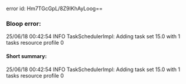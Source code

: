 error id: Hm7TGcGpL/8Z9IKhAyLoog==
### Bloop error:

25/06/18 00:42:54 INFO TaskSchedulerImpl: Adding task set 15.0 with 1 tasks resource profile 0
#### Short summary: 

25/06/18 00:42:54 INFO TaskSchedulerImpl: Adding task set 15.0 with 1 tasks resource profile 0